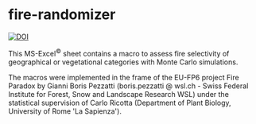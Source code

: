 

# fire-randomizer
[![DOI](https://zenodo.org/badge/18296/Insubric/fire-randomizer.svg)](https://zenodo.org/badge/latestdoi/18296/Insubric/fire-randomizer)

This MS-Excel<sup>&#169;</sup> sheet contains a macro to assess fire selectivity of geographical or vegetational categories with Monte Carlo simulations.

The macros were implemented in the frame of the EU-FP6 project Fire Paradox by Gianni Boris Pezzatti (boris.pezzatti @ wsl.ch  - Swiss Federal Institute for Forest, Snow and Landscape Research WSL) under the statistical supervision of Carlo Ricotta (Department of Plant Biology, University of Rome 'La Sapienza').
